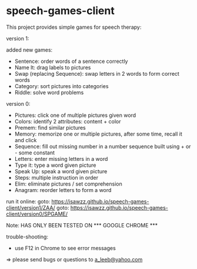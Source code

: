 # speech-games-client

This project provides simple games for speech therapy:

version 1: 

added new games:
- Sentence: order words of a sentence correctly
- Name It: drag labels to pictures
- Swap (replacing Sequence): swap letters in 2 words to form correct words
- Category: sort pictures into categories
- Riddle: solve word problems

version 0:
- Pictures: click one of multiple pictures given word
- Colors: identify 2 attributes: content + color 
- Premem: find similar pictures
- Memory: memorize one or multiple pictures, after some time, recall it and click
- Sequence: fill out missing number in a number sequence built using + or - some constant
- Letters: enter missing letters in a word
- Type it: type a word given picture
- Speak Up: speak a word given picture
- Steps: multiple instruction in order
- Elim: eliminate pictures / set comprehension
- Anagram: reorder letters to form a word

run it online:
goto: https://isawzz.github.io/speech-games-client/version1/ZAA/
goto: https://isawzz.github.io/speech-games-client/version0/SPGAME/

Note: HAS ONLY BEEN TESTED ON *** GOOGLE CHROME ***

trouble-shooting: 
- use F12 in Chrome to see error messages

=> please send bugs or questions to a_leeb@yahoo.com
